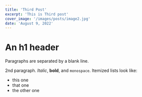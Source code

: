 ```yaml
---
title: 'Third Post'
excerpt: 'This is Third post'
cover_image: '/images/posts/image2.jpg'
date: 'August 9, 2022'
---
```


An h1 header
============

Paragraphs are separated by a blank line.

2nd paragraph. *Italic*, **bold**, and `monospace`. Itemized lists
look like:

  * this one
  * that one
  * the other one


